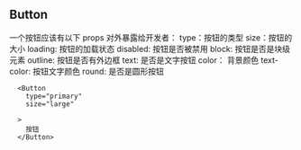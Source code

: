 ## Button

一个按钮应该有以下 props 对外暴露给开发者： type：按钮的类型 size：按钮的大小 loading: 按钮的加载状态 disabled: 按钮是否被禁用 block: 按钮是否是块级元素 outline: 按钮是否有外边框 text: 是否是文字按钮 color： 背景颜色 text-color: 按钮文字颜色 round: 是否是圆形按钮

```
  <Button
    type="primary"
    size="large"

  >
    按钮
  </Button>
```

<code src="./demos/demo1.tsx" ></code>
